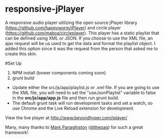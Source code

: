 responsive-jPlayer
==================

A responsive audio player utilizing the open source jPlayer library (<a href="https://github.com/happyworm/jPlayer">https://github.com/happyworm/jPlayer</a>) and circle player (<a href="https://github.com/maboa/circleplayer">https://github.com/maboa/circleplayer</a>). This player has a static playlist that can be defined using XML or JSON. If you choose to use the XML file, an ajax request will be us used to get the data and format the playlist object. I added this option since it was the request from the person that asked me to create this skin.


#Set Up
1. NPM install (bower components coming soon)
2. grunt build
  * Update either the src/js/app/playlist.js or .xml file. If you are going to use the XML file, you will need to set the "useJsonPlaylist" variable to false in the **src/js/app/app.js** file and then run grunt build.
  * The default grunt task will run development tasks and set a watch, so use Chrome and the Live Reload extension for development.



  
View the live player at <a href="http://www.beyondhyper.com/jplayer/">http://www.beyondhyper.com/jplayer/</a>

Many, many thanks to <a href="https://github.com/thepag">Mark Panaghiston</a> (<a href="https://twitter.com/thepag">@thepag</a>) for such a great framework!
